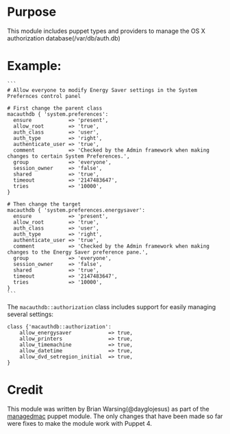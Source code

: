 # Purpose
This module includes puppet types and providers to manage the OS X  authorization database(/var/db/auth.db)

# Example:

    ```
    # Allow everyone to modify Energy Saver settings in the System Prefernces control panel

    # First change the parent class
    macauthdb { 'system.preferences':
      ensure            => 'present',
      allow_root        => 'true',
      auth_class        => 'user',
      auth_type         => 'right',
      authenticate_user => 'true',
      comment           => 'Checked by the Admin framework when making changes to certain System Preferences.',
      group             => 'everyone',
      session_owner     => 'false',
      shared            => 'true',
      timeout           => '2147483647',
      tries             => '10000',
    }

    # Then change the target
    macauthdb { 'system.preferences.energysaver':
      ensure            => 'present',
      allow_root        => 'true',
      auth_class        => 'user',
      auth_type         => 'right',
      authenticate_user => 'true',
      comment           => 'Checked by the Admin framework when making changes to the Energy Saver preference pane.',
      group             => 'everyone',
      session_owner     => 'false',
      shared            => 'true',
      timeout           => '2147483647',
      tries             => '10000',
    }
    ```

The `macauthdb::authorization` class includes support for easily managing several settings:

```
class {'macauthdb::authorization':
    allow_energysaver            => true,
    allow_printers               => true,
    allow_timemachine            => true,
    allow_datetime               => true,
    allow_dvd_setregion_initial  => true,
}
```


# Credit
This module was written by Brian Warsing(@dayglojesus) as part of the [managedmac](github.com/dayglojesus/managedmac) puppet module. 
The only changes that have been made so far were fixes to make the module work with Puppet 4. 
